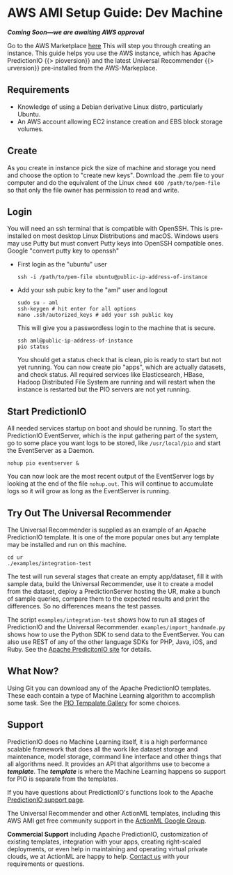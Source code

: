 # AWS AMI Setup Guide: Dev Machine

***Coming Soon&mdash;we are awaiting AWS approval***

Go to the AWS Marketplace [here]() This will step you through creating an instance. This guide helps you use the AWS instance, which has Apache PredictionIO {{> pioversion}} and the latest Universal Recommender {{> urversion}} pre-installed from the AWS-Markeplace.

## Requirements

 - Knowledge of using a Debian derivative Linux distro, particularly Ubuntu.
 - An AWS account allowing EC2 instance creation and EBS block storage volumes. 

## Create

As you create in instance pick the size of machine and storage you need and choose the option to "create new keys". Download the .pem file to your computer and do the equivalent of the Linux `chmod 600 /path/to/pem-file` so that only the file owner has permission to read and write.

## Login

You will need an ssh terminal that is compatible with OpenSSH. This is pre-installed on most desktop Linux Distributions and macOS. Windows users may use Putty but must convert Putty keys into OpenSSH compatible ones. Google "convert putty key to openssh"

 - First login as the "ubuntu" user
   ```
   ssh -i /path/to/pem-file ubuntu@public-ip-address-of-instance
   ```

 - Add your ssh pubic key to the "aml" user and logout

   ```
   sudo su - aml
   ssh-keygen # hit enter for all options
   nano .ssh/autorized_keys # add your ssh public key
   ```
   
   This will give you a passwordless login to the machine that is secure.
   
   ```
   ssh aml@public-ip-address-of-instance
   pio status
   ```
   
   You should get a status check that is clean, pio is ready to start but not yet running. You can now create pio "apps", which are actually datasets, and check status. All required services like Elasticsearch, HBase, Hadoop Distributed File System are running and will restart when the instance is restarted but the PIO servers are not yet running.

## Start PredictionIO 

All needed services startup on boot and should be running. To start the PredictionIO EventServer, which is the input gathering part of the system, go to some place you want logs to be stored, like `/usr/local/pio` and start the EventServer as a Daemon.

    nohup pio eventserver &

You can now look are the most recent output of the EventServer logs by looking at the end of the file `nohup.out`. This will continue to accumulate logs so it will grow as long as the EventServer is running.

## Try Out The Universal Recommender

The Universal Recommender is supplied as an example of an Apache PredictionIO template. It is one of the more popular ones but any template may be installed and run on this machine.

    cd ur
    ./examples/integration-test
    
The test will run several stages that create an empty app/dataset, fill it with sample data, build the Universal Recommender, use it to create a model from the dataset, deploy a PredictionServer hosting the UR, make a bunch of sample queries, compare them to the expected results and print the differences. So no differences means the test passes.

The script `examples/integration-test` shows how to run all stages of PredictionIO and the Universal Recommender. `examples/import_handmade.py` shows how to use the Python SDK to send data to the EventServer. You can also use REST of any of the other language SDKs for PHP, Java, iOS, and Ruby. See the [Apache PredicitonIO site](http://predictionio.incubator.apache.org/) for details.

## What Now?

Using Git you can download any of the Apache PredictionIO templates. These each contain a type of Machine Learning algorithm to accomplish some task. See the [PIO Tempalate Gallery](http://predictionio.incubator.apache.org/gallery/template-gallery/) for some choices.

## Support

PredictionIO does no Machine Learning itself, it is a high performance scalable framework that does all the work like dataset storage and maintenance, model storage, command line interface and other things that all algorithms need. It provides an API that algorithms use to become a ***template***. The ***template*** is where the Machine Learning happens so support for PIO is separate from the templates.

If you have questions about PredictionIO's functions look to the Apache [PredictionIO support page](http://predictionio.incubator.apache.org/support/).

The Universal Recommender and other ActionML templates, including this AWS AMI get free community support in the [ActionML Google Group](https://groups.google.com/forum/#!forum/actionml-user).

**Commercial Support** including Apache PredictionIO, customization of existing templates, integration with your apps, creating right-scaled deployments, or even help in maintaining and operating virtual private clouds, we at ActionML are happy to help. [Contact us](http://actionml.com#contact) with your requirements or questions.
